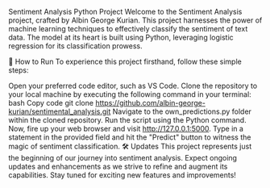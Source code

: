  Sentiment Analysis Python Project
Welcome to the Sentiment Analysis project, crafted by Albin George Kurian. This project harnesses the power of machine learning techniques to effectively classify the sentiment of text data. The model at its heart is built using Python, leveraging logistic regression for its classification prowess.

🚀 How to Run
To experience this project firsthand, follow these simple steps:

Open your preferred code editor, such as VS Code.
Clone the repository to your local machine by executing the following command in your terminal:
bash
Copy code
git clone https://github.com/albin-george-kurian/sentimental_analysis.git
Navigate to the own_predictions.py folder within the cloned repository.
Run the script using the Python command.
Now, fire up your web browser and visit http://127.0.0.1:5000.
Type in a statement in the provided field and hit the "Predict" button to witness the magic of sentiment classification.
🛠️ Updates
This project represents just the beginning of our journey into sentiment analysis. Expect ongoing updates and enhancements as we strive to refine and augment its capabilities. Stay tuned for exciting new features and improvements!
